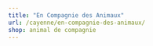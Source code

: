 ```yaml
---
title: "En Compagnie des Animaux"
url: /cayenne/en-compagnie-des-animaux/
shop: animal de compagnie
---
```

